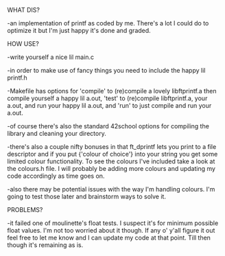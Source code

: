WHAT DIS?

-an implementation of printf as coded by me. There's a lot I could do to optimize it but I'm just happy it's done and graded.

HOW USE?

-write yourself a nice lil main.c

-in order to make use of fancy things you need to include the happy lil printf.h

-Makefile has options for 'compile' to (re)compile a lovely libftprintf.a then compile yourself a happy lil a.out, 'test' to (re)compile libftprintf.a, your a.out, and run your happy lil a.out, and 'run' to just compile and run your a.out.

-of course there's also the standard 42school options for compiling the library and cleaning your directory.

-there's also a couple nifty bonuses in that ft_dprintf lets you print to a file descriptor and if you put {'colour of choice'} into your string you get some limited colour functionality. To see the colours I've included take a look at the colours.h file. I will probably be adding more colours and updating my code accordingly as time goes on.

-also there may be potential issues with the way I'm handling colours. I'm going to test those later and brainstorm ways to solve it.

PROBLEMS?

-it failed one of moulinette's float tests. I suspect it's for minimum possible float values. I'm not too worried about it though. If any o' y'all figure it out feel free to let me know and I can update my code at that point. Till then though it's remaining as is.
